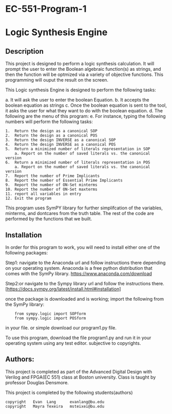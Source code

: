 
# EC-551-Program-1
# Logic Synthesis Engine


## **Description**

This project is designed to perform a logic synthesis calculation. It will prompt the user to enter the Boolean algebraic function(s) as strings, and then the function will be optmized via a variety of objective functions. This programming will ouput the result on the screen.

This Logic synthesis Engine is designed to perform the following tasks:

a. It will ask the user to enter the boolean Equation.
b. It accepts the boolean equation as strings
c. Once the boolean equation is sent to the tool, it asks the user for what they want to do with the boolean equation.
d. The following are the menu of this program:
e. For instance, typing the following numbers will perform the following tasks:

    1.  Return the design as a canonical SOP
    2.  Return the design as a canonical POS
    3.  Return the design INVERSE as a canonical SOP
    4.  Return the design INVERSE as a canonical POS
    5.  Return a minimized number of literals representation in SOP
        a. Report on the number of saved literals vs. the canonical version
    6.  Return a minimized number of literals representation in POS
        a. Report on the number of saved literals vs. the canonical version
    7.  Report the number of Prime Implicants
    8.  Report the number of Essential Prime Implicants
    9.  Report the number of ON-Set minterms
    10. Report the number of ON-Set maxterms
    11. report all variables in entry
    12. Exit the program

This program uses SymPY library for further simplifcation of the variables, minterms, and dontcares from the truth table.
The rest of the code are performed by the functions that we built.


## **Installation**

In order for this program to work, you will need to install either one of the following packages:

Step1: navigate to the Anaconda url and follow instructions there depending on your operating system. Anaconda is a free python distribution that comes with the SymPy library.
        https://www.anaconda.com/download 


Step2:or navigate to the Sympy library url and follow the instructions there.
            [https://docs.sympy.org/latest/install.html#installation] 

once the package is downloaded and is working; import the following from the SymPy library:
        
        
        from sympy.logic import SOPform
        from sympy.logic import POSform
        
        
in your file. or simple download our program1.py file.

To use this program, download the file program1.py and run it in your operating system using any test editor. subjective to copyrights.


## **Authors:**

This project is completed as part of the Advanced Digital Design with Verilog and FPGA(EC 551) class at Boston university. Class is taught by professor Douglas Densmore.

This project is completed by the following students(authors)

    copyright   Evan  Lang      evanlang@bu.edu
    copyright   Mayra Texeira   msteixei@bu.edu  

